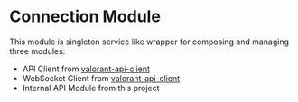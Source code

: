# Connection Module

This module is singleton service like wrapper for composing and managing three modules:

- API Client from [valorant-api-client](https://github.com/tqman/valorant-api-client)
- WebSocket Client from [valorant-api-client](https://github.com/tqman/valorant-api-client)
- Internal API Module from this project
